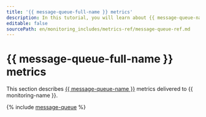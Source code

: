 ```yaml
---
title: '{{ message-queue-full-name }} metrics'
description: In this tutorial, you will learn about {{ message-queue-name }} metrics.
editable: false
sourcePath: en/monitoring_includes/metrics-ref/message-queue-ref.md
---
```


# {{ message-queue-full-name }} metrics

This section describes [{{ message-queue-name }}](../../message-queue/) metrics delivered to {{ monitoring-name }}.

{% include [message-queue](../../_includes/monitoring/metrics-ref/message-queue.md) %}